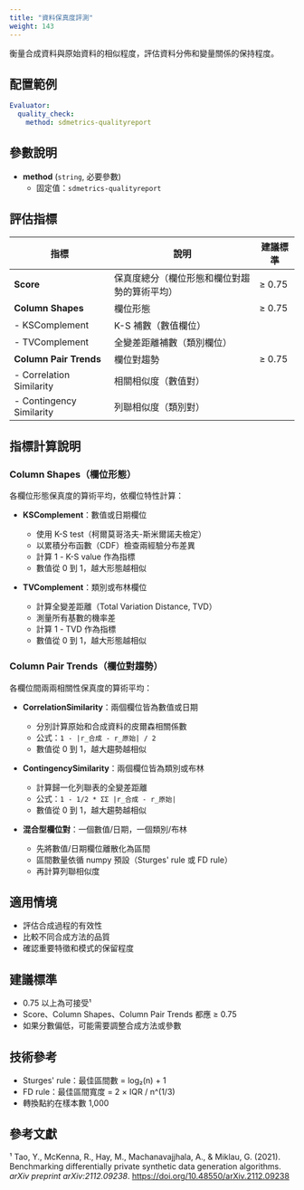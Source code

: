 ```yaml
---
title: "資料保真度評測"
weight: 143
---
```


衡量合成資料與原始資料的相似程度，評估資料分佈和變量關係的保持程度。

## 配置範例

```yaml
Evaluator:
  quality_check:
    method: sdmetrics-qualityreport
```

## 參數說明

- **method** (`string`, 必要參數)
  - 固定值：`sdmetrics-qualityreport`

## 評估指標

| 指標 | 說明 | 建議標準 |
|-----|------|---------|
| **Score** | 保真度總分（欄位形態和欄位對趨勢的算術平均） | ≥ 0.75 |
| **Column Shapes** | 欄位形態 | ≥ 0.75 |
| - KSComplement | K-S 補數（數值欄位） | |
| - TVComplement | 全變差距離補數（類別欄位） | |
| **Column Pair Trends** | 欄位對趨勢 | ≥ 0.75 |
| - Correlation Similarity | 相關相似度（數值對） | |
| - Contingency Similarity | 列聯相似度（類別對） | |

## 指標計算說明

### Column Shapes（欄位形態）
各欄位形態保真度的算術平均，依欄位特性計算：

- **KSComplement**：數值或日期欄位
  - 使用 K-S test（柯爾莫哥洛夫-斯米爾諾夫檢定）
  - 以累積分布函數（CDF）檢查兩經驗分布差異
  - 計算 1 - K-S value 作為指標
  - 數值從 0 到 1，越大形態越相似

- **TVComplement**：類別或布林欄位
  - 計算全變差距離（Total Variation Distance, TVD）
  - 測量所有基數的機率差
  - 計算 1 - TVD 作為指標
  - 數值從 0 到 1，越大形態越相似

### Column Pair Trends（欄位對趨勢）
各欄位間兩兩相關性保真度的算術平均：

- **CorrelationSimilarity**：兩個欄位皆為數值或日期
  - 分別計算原始和合成資料的皮爾森相關係數
  - 公式：`1 - |r_合成 - r_原始| / 2`
  - 數值從 0 到 1，越大趨勢越相似

- **ContingencySimilarity**：兩個欄位皆為類別或布林
  - 計算歸一化列聯表的全變差距離
  - 公式：`1 - 1/2 * ΣΣ |r_合成 - r_原始|`
  - 數值從 0 到 1，越大趨勢越相似

- **混合型欄位對**：一個數值/日期，一個類別/布林
  - 先將數值/日期欄位離散化為區間
  - 區間數量依循 numpy 預設（Sturges' rule 或 FD rule）
  - 再計算列聯相似度

## 適用情境

- 評估合成過程的有效性
- 比較不同合成方法的品質
- 確認重要特徵和模式的保留程度

## 建議標準

- 0.75 以上為可接受¹
- Score、Column Shapes、Column Pair Trends 都應 ≥ 0.75
- 如果分數偏低，可能需要調整合成方法或參數

## 技術參考

- Sturges' rule：最佳區間數 = log₂(n) + 1
- FD rule：最佳區間寬度 = 2 × IQR / n^(1/3)
- 轉換點約在樣本數 1,000

## 參考文獻

¹ Tao, Y., McKenna, R., Hay, M., Machanavajjhala, A., & Miklau, G. (2021). Benchmarking differentially private synthetic data generation algorithms. *arXiv preprint arXiv:2112.09238*. https://doi.org/10.48550/arXiv.2112.09238